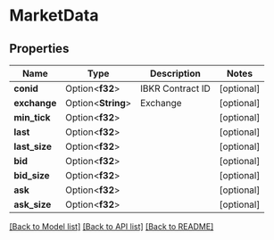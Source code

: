 # MarketData

## Properties

Name | Type | Description | Notes
------------ | ------------- | ------------- | -------------
**conid** | Option<**f32**> | IBKR Contract ID | [optional]
**exchange** | Option<**String**> | Exchange | [optional]
**min_tick** | Option<**f32**> |  | [optional]
**last** | Option<**f32**> |  | [optional]
**last_size** | Option<**f32**> |  | [optional]
**bid** | Option<**f32**> |  | [optional]
**bid_size** | Option<**f32**> |  | [optional]
**ask** | Option<**f32**> |  | [optional]
**ask_size** | Option<**f32**> |  | [optional]

[[Back to Model list]](../README.md#documentation-for-models) [[Back to API list]](../README.md#documentation-for-api-endpoints) [[Back to README]](../README.md)


